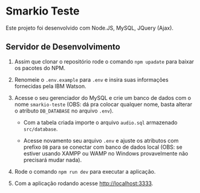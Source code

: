 # Smarkio Teste 

Este projeto foi desenvolvido com Node.JS, MySQL, JQuery (Ajax).

## Servidor de Desenvolvimento

1. Assim que clonar o repositório rode o comando `npm upadate` para baixar os pacotes do NPM. 

2. Renomeie o `.env.example` para `.env` e insira suas informações fornecidas pela IBM Watson.

3. Acesse o seu gerenciador do MySQL e crie um banco de dados com o nome `smarkio-teste` (OBS: dá pra colocar qualquer nome, basta alterar o atributo `DB_DATABASE` no arquivo `.env`).

    * Com a tabela criada importe o arquivo `audio.sql` armazenado `src/database`.

    * Acesse novamento seu arquivo `.env` e ajuste os atributos com prefixo `DB` para se conectar com banco de dados local (OBS: se estiver usando XAMPP ou WAMP no Windows provavelmente não precisará mudar nada).

4. Rode o comando `npm run dev` para executar a aplicação.

5. Com a aplicação rodando acesse <http://localhost:3333>.
